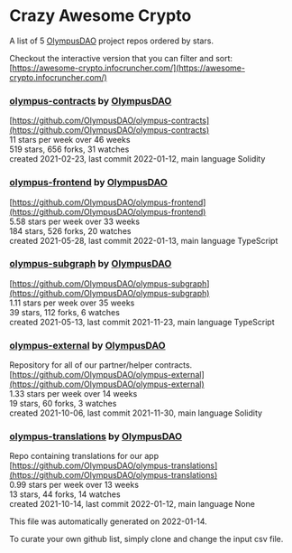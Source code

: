 # Crazy Awesome Crypto
A list of 5 [OlympusDAO](https://github.com/OlympusDAO) project repos ordered by stars.  

Checkout the interactive version that you can filter and sort: 
[https://awesome-crypto.infocruncher.com/](https://awesome-crypto.infocruncher.com/)  


### [olympus-contracts](https://github.com/OlympusDAO/olympus-contracts) by [OlympusDAO](https://github.com/OlympusDAO)  
  
[https://github.com/OlympusDAO/olympus-contracts](https://github.com/OlympusDAO/olympus-contracts)  
11 stars per week over 46 weeks  
519 stars, 656 forks, 31 watches  
created 2021-02-23, last commit 2022-01-12, main language Solidity  


### [olympus-frontend](https://github.com/OlympusDAO/olympus-frontend) by [OlympusDAO](https://github.com/OlympusDAO)  
  
[https://github.com/OlympusDAO/olympus-frontend](https://github.com/OlympusDAO/olympus-frontend)  
5.58 stars per week over 33 weeks  
184 stars, 526 forks, 20 watches  
created 2021-05-28, last commit 2022-01-13, main language TypeScript  


### [olympus-subgraph](https://github.com/OlympusDAO/olympus-subgraph) by [OlympusDAO](https://github.com/OlympusDAO)  
  
[https://github.com/OlympusDAO/olympus-subgraph](https://github.com/OlympusDAO/olympus-subgraph)  
1.11 stars per week over 35 weeks  
39 stars, 112 forks, 6 watches  
created 2021-05-13, last commit 2021-11-23, main language TypeScript  


### [olympus-external](https://github.com/OlympusDAO/olympus-external) by [OlympusDAO](https://github.com/OlympusDAO)  
Repository for all of our partner/helper contracts.   
[https://github.com/OlympusDAO/olympus-external](https://github.com/OlympusDAO/olympus-external)  
1.33 stars per week over 14 weeks  
19 stars, 60 forks, 3 watches  
created 2021-10-06, last commit 2021-11-30, main language Solidity  


### [olympus-translations](https://github.com/OlympusDAO/olympus-translations) by [OlympusDAO](https://github.com/OlympusDAO)  
Repo containing translations for our app  
[https://github.com/OlympusDAO/olympus-translations](https://github.com/OlympusDAO/olympus-translations)  
0.99 stars per week over 13 weeks  
13 stars, 44 forks, 14 watches  
created 2021-10-14, last commit 2022-01-12, main language None  


This file was automatically generated on 2022-01-14.  

To curate your own github list, simply clone and change the input csv file.  